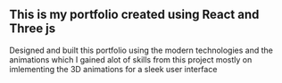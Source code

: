 ## This is my portfolio created using React and Three js 

Designed and built this portfolio using the modern technologies and the animations which I gained alot of skills from this project mostly on imlementing the 3D animations for a sleek user interface
